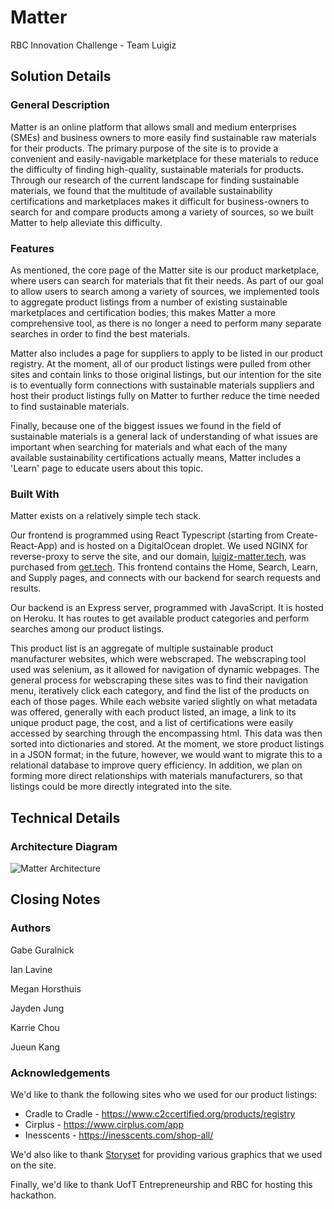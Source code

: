 # Matter

RBC Innovation Challenge - Team Luigiz

## Solution Details

### General Description

Matter is an online platform that allows small and medium enterprises (SMEs) and business owners to more easily find sustainable raw materials for their products.
The primary purpose of the site is to provide a convenient and easily-navigable marketplace for these materials to reduce the difficulty of finding high-quality, sustainable materials for products. Through our research of the current landscape for finding sustainable materials, we found that the multitude of available sustainability certifications and marketplaces makes it difficult for business-owners to search for and compare products among a variety of sources, so we built Matter to help alleviate this difficulty.

### Features

As mentioned, the core page of the Matter site is our product marketplace, where users can search for materials that fit their needs. As part of our goal to allow users to search among a variety of sources, we implemented tools to aggregate product listings from a number of existing sustainable marketplaces and certification bodies; this makes Matter a more comprehensive tool, as there is no longer a need to perform many separate searches in order to find the best materials.

Matter also includes a page for suppliers to apply to be listed in our product registry. At the moment, all of our product listings were pulled from other sites and contain links to those original listings, but our intention for the site is to eventually form connections with sustainable materials suppliers and host their product listings fully on Matter to further reduce the time needed to find sustainable materials.

Finally, because one of the biggest issues we found in the field of sustainable materials is a general lack of understanding of what issues are important when searching for materials and what each of the many available sustainability certifications actually means, Matter includes a 'Learn' page to educate users about this topic.

### Built With

Matter exists on a relatively simple tech stack.

Our frontend is programmed using React Typescript (starting from Create-React-App) and is hosted on a DigitalOcean droplet. We used NGINX for reverse-proxy to serve the site, and our domain, [luigiz-matter.tech](https://luigiz-matter.tech), was purchased from [get.tech](https://get.tech/). This frontend contains the Home, Search, Learn, and Supply pages, and connects with our backend for search requests and results.

Our backend is an Express server, programmed with JavaScript. It is hosted on Heroku. It has routes to get available product categories and perform searches among our product listings.

This product list is an aggregate of multiple sustainable product manufacturer websites, which were webscraped. The webscraping tool used was selenium, as it allowed for navigation of dynamic webpages. The general process for webscraping these sites was to find their navigation menu, iteratively click each category, and find the list of the products on each of those pages. While each website varied slightly on what metadata was offered, generally with each product listed, an image, a link to its unique product page, the cost, and a list of certifications were easily accessed by searching through the encompassing html. This data was then sorted into dictionaries and stored. At the moment, we store product listings in a JSON format; in the future, however, we would want to migrate this to a relational database to improve query efficiency. In addition, we plan on forming more direct relationships with materials manufacturers, so that listings could be more directly integrated into the site.

## Technical Details

### Architecture Diagram

![Matter Architecture](https://user-images.githubusercontent.com/17555595/212224736-debdfc74-a279-42de-a990-3b723ec7e961.jpg)

## Closing Notes

### Authors

Gabe Guralnick

Ian Lavine

Megan Horsthuis

Jayden Jung

Karrie Chou

Jueun Kang

### Acknowledgements

We'd like to thank the following sites who we used for our product listings:

- Cradle to Cradle - https://www.c2ccertified.org/products/registry
- Cirplus - https://www.cirplus.com/app
- Inesscents - https://inesscents.com/shop-all/

We'd also like to thank [Storyset](https://storyset.com/) for providing various graphics that we used on the site.

Finally, we'd like to thank UofT Entrepreneurship and RBC for hosting this hackathon.

